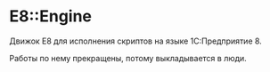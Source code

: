 # E8::Engine
Движок E8 для исполнения скриптов на языке 1С:Предприятие 8.

Работы по нему прекращены, потому выкладывается в люди.

